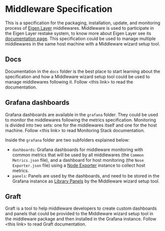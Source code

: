 # Middleware Specification

This is a specification for the packaging, installation, update, and monitoring process of [Eigen Layer](https://www.eigenlayer.xyz/) middlewares. Middleware is used to participate in the Eigen Layer restake system, to know more about Eigen Layer see its [documentation page](https://docs.eigenlayer.xyz/overview/readme). This specification could be used to manage multiple middlewares in the same host machine with a Middleware wizard setup tool.

## Docs

Documentation in the `docs` folder is the best place to start learning about the specification and how a Middleware wizard setup tool could be used to manage middlewares following it. Follow \<this link> to read the documentation.

## Grafana dashboards

Grafana dashboards are available in the `grafana` folder. They could be used to monitor the middlewares following the metrics specification. Monitoring is divided into two sets: one for the middlewares itself and one for the host machine. Follow \<this link> to read Monitoring Stack documentation.

Inside the `grafana` folder are two subfolders explained below:

- `dashboards`: Grafana dashboards for middleware monitoring with common metrics that will be used by all middlewares (the `Common Metrics.json` file), and a dashboard for host monitoring (the `Nose Exporter.json` file) using a [Node Exporter](https://github.com/prometheus/node_exporter) instance to collect host metrics.
- `panels`: Panels are used by the dashboards, and need to be stored in the Grafana instance as [Library Panels](https://grafana.com/docs/grafana/latest/dashboards/build-dashboards/manage-library-panels/) by the Middleware wizard setup tool.

## Graft

Graft is a tool to help middleware developers to create custom dashboards and panels that could be provided to the Middleware wizard setup tool in the middleware package and then installed in the Grafana instance. Follow \<this link> to read Graft documentation.
